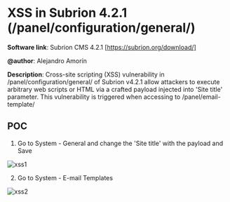 # XSS in Subrion 4.2.1 (/panel/configuration/general/)

**Software link**: Subrion CMS 4.2.1 [https://subrion.org/download/]

**@author**: Alejandro Amorín

**Description**: Cross-site scripting (XSS) vulnerability in /panel/configuration/general/ of Subrion v4.2.1 allow attackers to execute arbitrary web scripts or HTML via a crafted payload injected into 'Site title' parameter. This vulnerability is triggered when accessing to /panel/email-template/

## POC

1. Go to System - General and change the 'Site title' with the payload and Save
   
![xss1](https://github.com/al3zx/xss_general_subrion_4.2.1/assets/20266218/d9641e76-cf0c-4803-aad4-726f52fb995e)

2. Go to System - E-mail Templates
   
![xss2](https://github.com/al3zx/xss_general_subrion_4.2.1/assets/20266218/59ff87d5-d6f5-4cb5-8148-f2cae446427b)
